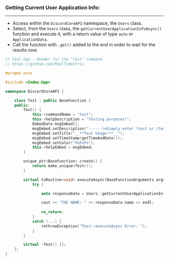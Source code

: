 ### **Getting Current User Application Info:**
---
- Access within the `DiscordCoreAPI` namespace, the `Users` class.
- Select, from the `Users` class, the `getCurrentUserApplicationInfoAsync()` function and execute it, with a return value of type `auto` or `ApplicationData`.
- Call the function with `.get()` added to the end in order to wait for the results now.

```cpp
// Test.hpp - Header for the "test" command.
// https://github.com/RealTimeChris

#pragma once

#include <Index.hpp>

namespace DiscordCoreAPI {

	class Test : public BaseFunction {
	public:
		Test() {
			this->commandName = "test";
			this->helpDescription = "Testing purposes!";
			EmbedData msgEmbed{};
			msgEmbed.setDescription("------\nSimply enter !test or /test!\n------");
			msgEmbed.setTitle("__**Test Usage:**__");
			msgEmbed.setTimeStamp(getTimeAndDate());
			msgEmbed.setColor("FeFeFe");
			this->helpEmbed = msgEmbed;
		}

		unique_ptr<BaseFunction> create() {
			return make_unique<Test>();
		}

		virtual CoRoutine<void> executeAsync(BaseFunctionArguments args) {
			try {

				auto responseData = Users::getCurrentUserApplicationInfoAsync().get();

				cout << "THE NAME: " << responseData.name << endl;
				
				co_return;
			}
			catch (...) {
				rethrowException("Test::executeAsync Error: ");
			}
		}

		virtual ~Test() {};
	};
}
```
